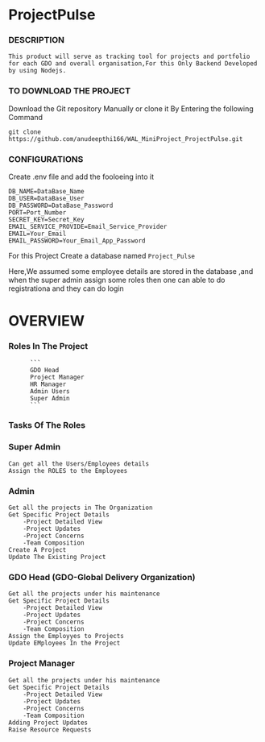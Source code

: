   # ProjectPulse
  
  ### DESCRIPTION

    
    This product will serve as tracking tool for projects and portfolio for each GDO and overall organisation,For this Only Backend Developed by using Nodejs.
  
  ### TO DOWNLOAD THE PROJECT
  
  Download the Git repository Manually  or clone it By Entering the following Command
  ~~~
  git clone https://github.com/anudeepthi166/WAL_MiniProject_ProjectPulse.git
  ~~~
  
  ### CONFIGURATIONS
  
  Create .env file and add the fooloeing into it
  
  ~~~
  DB_NAME=DataBase_Name
  DB_USER=DataBase_User
  DB_PASSWORD=DataBase_Password
  PORT=Port_Number
  SECRET_KEY=Secret_Key
  EMAIL_SERVICE_PROVIDE=Email_Service_Provider
  EMAIL=Your_Email
  EMAIL_PASSWORD=Your_Email_App_Password
  ~~~
  
  For this Project Create a database named ```Project_Pulse```
  
  Here,We assumed  some employee details are stored in the database ,and when the super admin assign some roles then one can able to do registrationa and they can do login
  
 # OVERVIEW
 
 ### Roles In The Project
 
          ```
          GDO Head
          Project Manager
          HR Manager
          Admin Users
          Super Admin
          ```
          
  ### Tasks Of The Roles
  ### Super Admin
  ```
  Can get all the Users/Employees details
  Assign the ROLES to the Employees
  ```
   
   
  ### Admin
  ```
  Get all the projects in The Organization
  Get Specific Project Details
      -Project Detailed View
      -Project Updates
      -Project Concerns
      -Team Composition
  Create A Project
  Update The Existing Project
  
  ```
  
   ### GDO Head (GDO-Global Delivery Organization)
  ```
  Get all the projects under his maintenance
  Get Specific Project Details
      -Project Detailed View
      -Project Updates
      -Project Concerns
      -Team Composition
  Assign the Employyes to Projects
  Update EMployees In the Project
  ```
  
   ### Project Manager
  ```
  Get all the projects under his maintenance
  Get Specific Project Details
      -Project Detailed View
      -Project Updates
      -Project Concerns
      -Team Composition
  Adding Project Updates
  Raise Resource Requests
  ```
  
  

